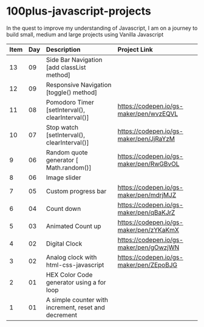 # 100plus-javascript-projects

In the quest to improve my understanding of Javascript, I am on a journey to build small, medium and large projects using Vanilla Javascript

| Item | Day | Description                                          | Project Link                            |
| ---- | :-- | :--------------------------------------------------- | :-------------------------------------- |
| 13   | 09  | Side Bar Navigation [add classList method]           |                                         |
| 12   | 09  | Responsive Navigation [toggle() method]              |                                         |
| 11   | 08  | Pomodoro Timer [setInterval(), clearInterval()]      | https://codepen.io/gs-maker/pen/wvzEQVL |
| 10   | 07  | Stop watch [setInterval(), clearInterval()]          | https://codepen.io/gs-maker/pen/JjRaYzM |
| 9    | 06  | Random quote generator [ Math.random()]              | https://codepen.io/gs-maker/pen/RwGBvOL |
| 8    | 06  | Image slider                                         |                                         |
| 7    | 05  | Custom progress bar                                  | https://codepen.io/gs-maker/pen/mdrjMJZ |
| 6    | 04  | Count down                                           | https://codepen.io/gs-maker/pen/qBaKJrZ |
| 5    | 03  | Animated Count up                                    | https://codepen.io/gs-maker/pen/zYKaKmX |
| 4    | 02  | Digital Clock                                        | https://codepen.io/gs-maker/pen/gOwzjWN |
| 3    | 02  | Analog clock with html-css-javascript                | https://codepen.io/gs-maker/pen/ZEpoBJG |
| 2    | 01  | HEX Color Code generator using a for loop            |                                         |
| 1    | 01  | A simple counter with increment, reset and decrement |                                         |
